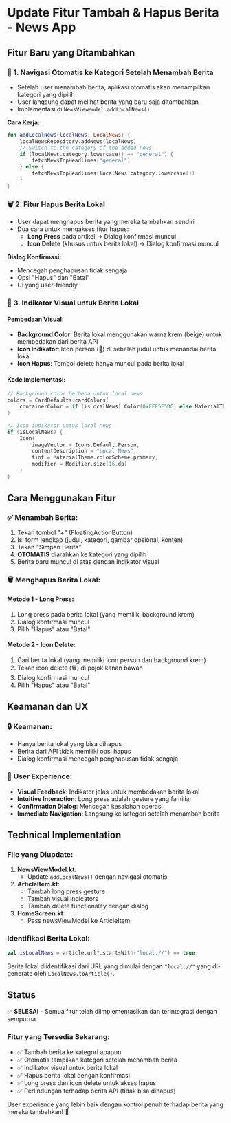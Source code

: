 # Update Fitur Tambah & Hapus Berita - News App

## Fitur Baru yang Ditambahkan

### 🎯 **1. Navigasi Otomatis ke Kategori Setelah Menambah Berita**

- Setelah user menambah berita, aplikasi otomatis akan menampilkan kategori yang dipilih
- User langsung dapat melihat berita yang baru saja ditambahkan
- Implementasi di `NewsViewModel.addLocalNews()`

**Cara Kerja:**

```kotlin
fun addLocalNews(localNews: LocalNews) {
    localNewsRepository.addNews(localNews)
    // Switch to the category of the added news
    if (localNews.category.lowercase() == "general") {
        fetchNewsTopHeadlines("general")
    } else {
        fetchNewsTopHeadlines(localNews.category.lowercase())
    }
}
```

### 🗑️ **2. Fitur Hapus Berita Lokal**

- User dapat menghapus berita yang mereka tambahkan sendiri
- Dua cara untuk mengakses fitur hapus:
  - **Long Press** pada artikel → Dialog konfirmasi muncul
  - **Icon Delete** (khusus untuk berita lokal) → Dialog konfirmasi muncul

**Dialog Konfirmasi:**

- Mencegah penghapusan tidak sengaja
- Opsi "Hapus" dan "Batal"
- UI yang user-friendly

### 🎨 **3. Indikator Visual untuk Berita Lokal**

#### **Pembedaan Visual:**

- **Background Color**: Berita lokal menggunakan warna krem (beige) untuk membedakan dari berita API
- **Icon Indikator**: Icon person (👤) di sebelah judul untuk menandai berita lokal
- **Icon Hapus**: Tombol delete hanya muncul pada berita lokal

#### **Kode Implementasi:**

```kotlin
// Background color berbeda untuk local news
colors = CardDefaults.cardColors(
    containerColor = if (isLocalNews) Color(0xFFF5F5DC) else MaterialTheme.colorScheme.surface
)

// Icon indikator untuk local news
if (isLocalNews) {
    Icon(
        imageVector = Icons.Default.Person,
        contentDescription = "Local News",
        tint = MaterialTheme.colorScheme.primary,
        modifier = Modifier.size(16.dp)
    )
}
```

## Cara Menggunakan Fitur

### ✅ **Menambah Berita:**

1. Tekan tombol "+" (FloatingActionButton)
2. Isi form lengkap (judul, kategori, gambar opsional, konten)
3. Tekan "Simpan Berita"
4. **OTOMATIS** diarahkan ke kategori yang dipilih
5. Berita baru muncul di atas dengan indikator visual

### 🗑️ **Menghapus Berita Lokal:**

#### **Metode 1 - Long Press:**

1. Long press pada berita lokal (yang memiliki background krem)
2. Dialog konfirmasi muncul
3. Pilih "Hapus" atau "Batal"

#### **Metode 2 - Icon Delete:**

1. Cari berita lokal (yang memiliki icon person dan background krem)
2. Tekan icon delete (🗑️) di pojok kanan bawah
3. Dialog konfirmasi muncul
4. Pilih "Hapus" atau "Batal"

## Keamanan dan UX

### 🔒 **Keamanan:**

- Hanya berita lokal yang bisa dihapus
- Berita dari API tidak memiliki opsi hapus
- Dialog konfirmasi mencegah penghapusan tidak sengaja

### 🎨 **User Experience:**

- **Visual Feedback**: Indikator jelas untuk membedakan berita lokal
- **Intuitive Interaction**: Long press adalah gesture yang familiar
- **Confirmation Dialog**: Mencegah kesalahan operasi
- **Immediate Navigation**: Langsung ke kategori setelah menambah berita

## Technical Implementation

### **File yang Diupdate:**

1. **NewsViewModel.kt**:
   - Update `addLocalNews()` dengan navigasi otomatis
2. **ArticleItem.kt**:
   - Tambah long press gesture
   - Tambah visual indicators
   - Tambah delete functionality dengan dialog
3. **HomeScreen.kt**:
   - Pass newsViewModel ke ArticleItem

### **Identifikasi Berita Lokal:**

```kotlin
val isLocalNews = article.url?.startsWith("local://") == true
```

Berita lokal diidentifikasi dari URL yang dimulai dengan `"local://"` yang di-generate oleh `LocalNews.toArticle()`.

## Status

✅ **SELESAI** - Semua fitur telah diimplementasikan dan terintegrasi dengan sempurna.

### **Fitur yang Tersedia Sekarang:**

- ✅ Tambah berita ke kategori apapun
- ✅ Otomatis tampilkan kategori setelah menambah berita
- ✅ Indikator visual untuk berita lokal
- ✅ Hapus berita lokal dengan konfirmasi
- ✅ Long press dan icon delete untuk akses hapus
- ✅ Perlindungan terhadap berita API (tidak bisa dihapus)

User experience yang lebih baik dengan kontrol penuh terhadap berita yang mereka tambahkan! 🚀
